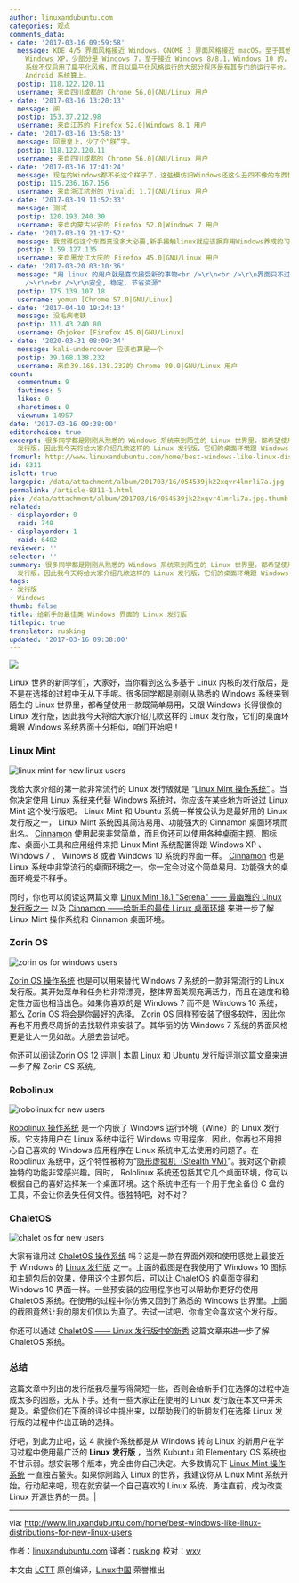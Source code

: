 ```yaml
---
author: linuxandubuntu.com
categories: 观点
comments_data:
- date: '2017-03-16 09:59:58'
  message: KDE 4/5 界面风格接近 Windows，GNOME 3 界面风格接近 macOS。至于其他说界面风格接近 Windows 的，一般是指
    Windows XP，少部分是 Windows 7，至于接近 Windows 8/8.1，Windows 10 的，应该是没有的，因为这三个 Windows
    系统不仅启用了扁平化风格，而且以扁平化风格运行的大部分程序是有其专门的运行平台。而目前 Linux 桌面是没有这类程序的，除非把只是使用了 Linux 内核的
    Android 系统算上。
  postip: 118.122.120.11
  username: 来自四川成都的 Chrome 56.0|GNU/Linux 用户
- date: '2017-03-16 13:20:13'
  message: 阅
  postip: 153.37.212.98
  username: 来自江苏的 Firefox 52.0|Windows 8.1 用户
- date: '2017-03-16 13:58:13'
  message: 回禀皇上，少了个“朕”字。
  postip: 118.122.120.11
  username: 来自四川成都的 Chrome 56.0|GNU/Linux 用户
- date: '2017-03-16 17:41:24'
  message: 现在的Windows都不长这个样子了，这些模仿旧Windows还这么丑四不像的东西慢慢就不会存在了……至于cinnamon其实不能算仿Windows，要好看还是新KDE好
  postip: 115.236.167.156
  username: 来自浙江杭州的 Vivaldi 1.7|GNU/Linux 用户
- date: '2017-03-19 11:52:33'
  message: 测试
  postip: 120.193.240.30
  username: 来自内蒙古兴安的 Firefox 52.0|Windows 7 用户
- date: '2017-03-19 21:17:52'
  message: 我觉得仿这个东西真没多大必要,新手接触linux就应该摒弃用Windows养成的习惯.不然为什么放着Windows不用非要来折腾Linux呢.
  postip: 1.59.127.135
  username: 来自黑龙江大庆的 Firefox 45.0|GNU/Linux 用户
- date: '2017-03-20 03:10:36'
  message: "用 linux 的用户就是喜欢接受新的事物<br />\r\n<br />\r\n界面只不过是表象而已，linux 用户真正追求的是..&nbsp;&nbsp;<br
    />\r\n<br />\r\n安全, 稳定, 节省资源"
  postip: 175.139.107.18
  username: yomun [Chrome 57.0|GNU/Linux]
- date: '2017-04-10 19:24:13'
  message: 没毛病老铁
  postip: 111.43.240.80
  username: Ghjoker [Firefox 45.0|GNU/Linux]
- date: '2020-03-31 08:09:34'
  message: kali-undercover 应该也算是一个
  postip: 39.168.138.232
  username: 来自39.168.138.232的 Chrome 80.0|GNU/Linux 用户
count:
  commentnum: 9
  favtimes: 5
  likes: 0
  sharetimes: 0
  viewnum: 14957
date: '2017-03-16 09:38:00'
editorchoice: true
excerpt: 很多同学都是刚刚从熟悉的 Windows 系统来到陌生的 Linux 世界里，都希望使用一款既简单易用，又跟 Windows 长得很像的 Linux
  发行版，因此我今天将给大家介绍几款这样的 Linux 发行版，它们的桌面环境跟 Windows 系统界面十分相似，咱们开始吧！
fromurl: http://www.linuxandubuntu.com/home/best-windows-like-linux-distributions-for-new-linux-users
id: 8311
islctt: true
largepic: /data/attachment/album/201703/16/054539jk22xqvr4lmrli7a.jpg
permalink: /article-8311-1.html
pic: /data/attachment/album/201703/16/054539jk22xqvr4lmrli7a.jpg.thumb.jpg
related:
- displayorder: 0
  raid: 740
- displayorder: 1
  raid: 6402
reviewer: ''
selector: ''
summary: 很多同学都是刚刚从熟悉的 Windows 系统来到陌生的 Linux 世界里，都希望使用一款既简单易用，又跟 Windows 长得很像的 Linux
  发行版，因此我今天将给大家介绍几款这样的 Linux 发行版，它们的桌面环境跟 Windows 系统界面十分相似，咱们开始吧！
tags:
- 发行版
- Windows
thumb: false
title: 给新手的最佳类 Windows 界面的 Linux 发行版
titlepic: true
translator: rusking
updated: '2017-03-16 09:38:00'
---
```


![](/data/attachment/album/201703/16/054539jk22xqvr4lmrli7a.jpg)


Linux 世界的新同学们，大家好，当你看到这么多基于 Linux 内核的发行版后，是不是在选择的过程中无从下手呢。很多同学都是刚刚从熟悉的 Windows 系统来到陌生的 Linux 世界里，都希望使用一款既简单易用，又跟 Windows 长得很像的 Linux 发行版，因此我今天将给大家介绍几款这样的 Linux 发行版，它们的桌面环境跟 Windows 系统界面十分相似，咱们开始吧！


### Linux Mint


![linux mint for new linux users](/data/attachment/album/201703/16/054554dqslsg5397ag723z.jpg)


我给大家介绍的第一款非常流行的 Linux 发行版就是 “[Linux Mint 操作系统”](http://www.linuxandubuntu.com/home/linux-mint-181-sarah-one-of-the-finest-linux-distro-ever) 。当你决定使用 Linux 系统来代替 Windows 系统时，你应该在某些地方听说过 Linux Mint 这个发行版吧。 Linux Mint 和 Ubuntu 系统一样被公认为是最好用的 Linux 发行版之一， Linux Mint 系统因其简洁易用、功能强大的 Cinnamon 桌面环境而出名。 [Cinnamon](http://www.developer.linuxmint.com/) 使用起来非常简单，而且你还可以使用各种[桌面主题](http://www.linuxandubuntu.com/linux-themes/mintilicious-cinnamon-theme-install-in-linux-mint)、图标库、桌面小工具和应用组件来把 Linux Mint 系统配置得跟 Windows XP 、 Windows 7 、 Winows 8 或者 Windows 10 系统的界面一样。 [Cinnamon](http://www.linuxandubuntu.com/linux-apps-releases/cinnamon-2610) 也是 Linux 系统中非常流行的桌面环境之一。你一定会对这个简单易用、功能强大的桌面环境爱不释手。


同时，你也可以阅读这两篇文章 [Linux Mint 18.1 "Serena" —— 最幽雅的 Linux 发行版之一​](http://www.linuxandubuntu.com/home/linux-mint-181-sarah-one-of-the-finest-linux-distro-ever) 以及 [Cinnamon ——给新手的最佳 Linux 桌面环境](http://www.linuxandubuntu.com/home/cinnamon-desktop-the-best-desktop-environment-for-new-linux-user) 来进一步了解 Linux Mint 操作系统和 Cinnamon 桌面环境。


### Zorin OS


![zorin os for windows users](/data/attachment/album/201703/16/054555kqrg2autrba2cl4l.jpg)


[Zorin OS 操作系统](https://zorinos.com/) 也是可以用来替代 Windows 7 系统的一款非常流行的 Linux 发行版。其开始菜单和任务栏非常漂亮，整体界面美观充满活力，而且在速度和稳定性方面也相当出色。如果你喜欢的是 Windows 7 而不是 Windows 10 系统，那么 Zorin OS 将会是你最好的选择。 Zorin OS 同样预安装了很多软件，因此你再也不用费尽周折的去找软件来安装了。其华丽的仿 Windows 7 系统的界面风格更是让人一见如故。大胆去尝试吧。


你还可以阅读[Zorin OS 12 评测 | 本周 Linux 和 Ubuntu 发行版评测](http://www.linuxandubuntu.com/home/zorin-os-12-review-linuxandubuntu-distro-review-of-the-week)这篇文章来进一步了解 Zorin OS 系统。


### Robolinux


![robolinux for new users](/data/attachment/album/201703/16/054556yp7zllkyrltky7to.jpg)


[Robolinux 操作系统](https://www.robolinux.org/) 是一个内嵌了 Windows 运行环境（Wine）的 Linux 发行版。它支持用户在 Linux 系统中运行 Windows 应用程序，因此，你再也不用担心自己喜欢的 Windows 应用程序在 Linux 系统中无法使用的问题了。在 Robolinux 系统中，这个特性被称为“[隐形虚拟机（Stealth VM）](https://www.robolinux.org/stealth-vm-info/)”。我对这个新颖独特的功能非常感兴趣。同时， Rololinux 系统还包括其它几个桌面环境，你可以根据自己的喜好选择某一个桌面环境。这个系统中还有一个用于完全备份 C 盘的工具，不会让你丢失任何文件。很独特吧，对不对？


### ChaletOS


![chalet os for new users](/data/attachment/album/201703/16/054556uck5ftnptpnhxhwb.jpg)


大家有谁用过 [ChaletOS 操作系统](https://sites.google.com/site/chaletoslinux/home) 吗？这是一款在界面外观和使用感觉上最接近于 Windows 的 [Linux 发行版](http://www.linuxandubuntu.com/home/how-to-create-a-linux-distro) 之一。上面的截图是在我使用了 Windows 10 图标和主题包后的效果，使用这个主题包后，可以让 ChaletOS 的桌面变得和 Windows 10 界面一样。一些预安装的应用程序也可以帮助你更好的使用 ChaletOS 系统。在使用的过程中你仿佛又回到了熟悉的 Windows 世界里。上面的截图竟然让我的朋友们信以为真了。去试一试吧，你肯定会喜欢这个发行版。


你还可以通过 [ChaletOS —— Linux 发行版中的新秀](http://www.linuxandubuntu.com/home/chaletos-new-beautiful-linux-distribution-based-on-xubuntu-and-a-clone-of-windows) 这篇文章来进一步了解 ChaletOS 系统。


### 总结


这篇文章中列出的发行版我尽量写得简短一些，否则会给新手们在选择的过程中造成太多的困惑，无从下手。还有一些大家正在使用的 Linux 发行版在本文中并未提及。希望你们在下面的评论中提出来，以帮助我们的新朋友们在选择 Linux 发行版的过程中作出正确的选择。


好吧，到此为止吧，这 4 款操作系统都是从 Windows 转向 Linux 的新用户在学习过程中使用最广泛的 **Linux 发行版** ，当然 Kubuntu 和 Elementary OS 系统也不甘示弱。想安装哪个版本，完全由你自己决定。大多数情况下 [Linux Mint 操作系统](http://www.linuxandubuntu.com/home/linux-mint-18-sarah-review) 一直独占鳌头。如果你刚踏入 Linux 的世界，我建议你从 Linux Mint 系统开始。行动起来吧，现在就安装一个自己喜欢的 Linux 系统，勇往直前，成为改变 Linux 开源世界的一员。|




---


via: <http://www.linuxandubuntu.com/home/best-windows-like-linux-distributions-for-new-linux-users>


作者：[linuxandubuntu.com](http://www.linuxandubuntu.com/home/best-windows-like-linux-distributions-for-new-linux-users) 译者：[rusking](https://github.com/rusking) 校对：[wxy](https://github.com/wxy)


本文由 [LCTT](https://github.com/LCTT/TranslateProject) 原创编译，[Linux中国](https://linux.cn/) 荣誉推出
